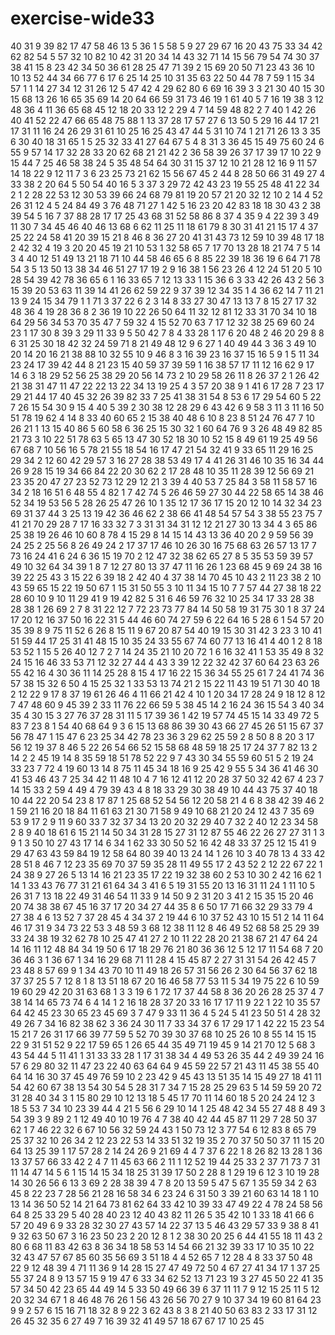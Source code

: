 # exercise-wide33
40
31
9
39
82
17
47
58
46
13
5
36
1
5
58
5
9
27
29
67
16
20
43
75
33
34
42
62
82
54
5
57
32
10
82
10
42
31
20
34
14
43
32
71
14
15
56
79
54
74
30
37
38
41
15
8
23
42
34
50
36
61
28
25
47
71
39
2
15
69
20
50
71
23
43
36
10
10
13
52
44
34
66
77
6
17
6
25
14
25
10
31
35
63
22
50
44
78
7
59
1
15
34
57
1
1
14
27
34
12
31
26
12
5
47
42
4
29
62
80
6
69
16
39
3
3
21
30
40
15
30
15
68
13
26
16
65
35
69
14
20
64
66
59
31
73
46
19
1
61
40
5
7
16
19
38
3
12
48
36
4
11
36
65
68
45
12
18
20
33
12
2
29
4
7
14
59
48
82
2
7
40
1
42
26
40
41
52
22
47
66
65
48
75
88
1
13
37
28
17
57
27
6
13
50
5
29
16
44
17
21
17
31
11
16
24
26
29
31
61
10
25
16
25
43
47
44
5
31
10
74
1
21
71
26
13
3
35
6
30
40
18
31
65
1
5
25
32
33
41
27
64
67
5
4
8
31
3
36
45
15
49
75
60
24
6
55
9
57
14
17
32
28
33
20
62
68
21
21
42
2
36
58
39
26
37
17
39
17
10
22
9
15
44
7
25
46
58
38
24
5
35
48
54
64
30
31
15
37
12
10
21
28
12
16
9
11
57
14
18
22
9
12
11
7
3
6
23
25
73
21
62
15
56
67
45
2
44
8
28
50
66
31
49
27
4
33
38
2
20
64
5
50
54
40
16
5
3
37
3
29
72
42
43
23
19
55
25
48
41
22
34
2
1
2
28
22
53
12
30
53
39
66
24
68
79
81
19
20
57
21
20
32
12
10
2
14
4
52
26
31
12
4
5
24
84
49
3
76
48
71
27
1
42
5
16
23
20
42
83
18
18
30
43
2
38
39
54
5
16
7
37
88
28
17
17
25
43
68
31
52
58
86
8
37
4
35
9
4
22
39
3
49
11
30
7
34
45
46
40
46
13
68
6
62
11
25
11
18
61
79
8
30
31
41
21
15
17
4
37
25
22
24
58
41
20
39
15
21
8
46
8
36
27
20
41
31
43
73
12
59
10
39
48
17
18
2
42
32
4
19
3
20
20
45
19
21
10
53
1
32
58
65
7
17
70
13
28
18
21
74
7
5
14
3
4
40
12
51
49
13
21
18
71
10
44
58
46
65
6
8
85
22
39
18
36
19
6
64
71
78
54
3
5
13
50
13
38
34
46
51
27
17
19
2
9
16
38
1
56
23
26
4
12
24
51
20
5
10
28
54
39
42
78
36
65
6
1
16
33
65
7
12
13
33
1
15
36
6
3
33
42
26
43
2
56
3
15
39
20
53
63
11
39
14
41
26
62
59
22
9
37
39
12
34
35
1
4
36
62
14
7
11
21
13
9
24
15
34
79
1
1
71
3
37
22
6
2
3
14
8
33
27
30
47
13
13
7
8
15
27
17
32
48
36
4
19
28
36
8
2
36
19
10
22
26
50
64
11
32
12
81
12
33
31
70
34
10
18
64
29
56
34
53
70
35
47
7
59
32
4
15
52
70
63
7
17
12
32
38
25
69
60
24
23
1
17
30
8
39
3
29
11
33
9
5
50
42
7
8
4
33
28
1
17
6
20
48
2
46
20
29
8
8
6
31
25
30
18
42
32
24
59
71
8
21
49
48
12
9
6
27
1
40
49
44
3
36
3
49
10
20
14
20
16
21
38
88
10
32
55
10
9
46
8
3
16
39
23
16
37
15
16
5
9
1
5
11
34
23
24
17
39
42
44
8
21
23
15
40
59
37
39
59
1
16
38
57
17
11
12
16
62
9
17
14
6
3
18
29
52
56
25
38
29
20
56
14
73
2
10
29
58
26
11
8
26
37
2
1
26
42
21
38
31
47
11
47
22
22
13
22
34
13
19
25
4
3
57
20
38
9
1
41
6
17
28
7
23
17
29
21
44
17
40
45
32
26
39
82
33
7
25
41
38
31
54
8
53
6
17
29
54
60
5
22
7
26
15
54
30
9
15
4
40
5
39
2
30
38
12
28
29
6
43
42
6
9
58
3
11
3
11
16
50
51
78
19
62
4
14
8
33
40
60
65
2
15
38
40
48
6
10
8
23
8
51
24
76
47
7
10
26
21
1
13
15
40
86
5
60
58
6
36
25
15
30
32
1
60
64
76
9
3
26
48
49
82
85
21
73
3
10
22
51
78
63
5
65
13
47
30
52
18
30
10
52
15
8
49
61
19
25
49
56
67
68
7
10
56
16
5
78
21
55
18
54
16
17
47
21
54
32
41
9
33
65
11
29
16
25
29
34
2
12
60
42
29
57
3
16
27
28
38
53
49
17
4
41
26
31
46
10
35
16
34
44
26
9
28
15
19
34
66
84
22
20
30
62
2
17
28
48
10
35
11
28
39
12
56
69
21
23
35
20
47
27
23
52
73
12
29
12
21
3
39
4
40
53
7
25
84
3
58
11
58
57
16
34
2
18
16
51
6
48
55
4
82
1
7
42
74
5
26
46
59
27
30
44
22
58
65
14
38
46
52
34
19
53
56
5
28
26
25
47
26
10
1
35
12
17
36
17
15
20
12
10
14
32
34
23
69
31
37
44
3
25
13
19
42
36
46
62
2
38
66
41
48
54
57
54
3
38
55
23
75
7
41
21
70
29
28
7
17
16
33
32
7
3
31
31
34
31
12
12
21
27
30
13
34
4
3
65
86
25
38
19
26
46
10
60
8
78
4
15
29
8
14
15
14
43
13
36
40
20
2
9
59
56
39
24
25
2
25
56
8
26
49
24
2
17
37
17
46
10
26
30
16
75
68
63
26
57
13
17
7
73
16
24
41
6
24
6
36
15
19
70
2
12
47
32
38
62
65
27
8
5
35
53
59
39
57
49
10
32
64
34
39
1
8
7
12
27
80
13
37
47
11
16
26
1
23
68
45
9
69
24
38
16
39
22
25
43
3
15
22
6
39
18
2
42
40
4
37
38
14
70
45
10
43
2
11
23
38
2
10
43
59
65
15
22
19
50
67
1
15
31
50
55
3
10
11
34
15
10
7
7
57
44
27
38
18
22
28
60
10
9
10
11
29
41
9
19
42
82
5
31
6
46
59
76
32
10
25
34
17
33
28
38
28
38
1
26
69
2
7
8
31
22
12
7
72
23
73
77
84
14
50
58
19
31
75
30
1
8
37
24
17
20
12
16
37
50
16
22
31
5
44
46
60
74
27
59
6
22
64
16
5
28
6
1
54
57
20
35
39
8
9
75
11
52
6
26
8
15
11
9
67
20
87
54
40
19
15
30
31
42
3
23
3
10
41
51
59
44
17
25
31
41
48
15
10
35
24
33
55
67
74
60
77
13
16
41
4
40
1
2
8
18
53
52
1
15
5
26
40
12
7
2
7
14
24
35
21
10
20
72
1
6
16
32
41
1
53
35
49
8
32
24
15
16
46
33
53
71
12
32
27
44
4
43
3
39
12
22
32
42
37
60
64
23
63
26
55
42
16
4
30
36
11
14
25
28
8
15
4
17
16
22
15
36
34
55
25
61
7
24
41
74
36
57
38
15
32
6
50
4
15
25
32
1
33
53
13
74
21
2
15
22
11
43
19
51
71
30
40
18
2
12
22
9
17
8
37
19
61
26
46
4
11
66
21
42
4
10
1
20
34
17
28
24
9
18
12
8
12
7
47
48
60
9
45
39
2
33
11
76
22
66
59
5
38
45
14
2
16
24
36
15
54
3
40
34
35
4
30
15
3
27
76
37
28
31
11
5
17
39
36
1
42
19
57
74
45
15
14
33
49
72
5
83
7
23
8
1
54
40
68
64
9
3
6
15
13
68
86
39
30
43
66
27
45
26
51
15
67
37
56
78
47
1
15
47
6
23
25
34
42
78
23
36
3
29
62
25
59
2
8
50
8
8
20
3
17
56
12
19
37
8
46
5
22
26
54
66
52
15
58
68
48
59
18
25
17
24
37
7
82
13
2
14
2
2
45
19
14
8
35
59
18
51
78
52
22
9
7
43
30
34
55
59
60
51
5
2
19
24
33
23
7
72
4
19
60
13
14
8
75
11
45
34
18
16
9
25
42
9
55
5
34
36
41
46
30
41
53
46
43
7
25
34
42
11
48
10
4
7
16
12
41
12
20
28
37
50
32
42
67
4
23
7
14
15
33
2
59
4
49
4
79
39
43
4
8
18
33
29
30
38
49
10
44
43
75
37
40
18
10
44
22
20
54
23
8
17
87
1
25
68
52
54
56
12
20
58
21
4
6
8
38
42
39
46
2
1
59
21
16
20
18
84
11
61
63
21
30
71
58
9
49
10
68
21
20
24
12
43
7
35
69
53
9
17
2
9
11
9
60
33
7
32
37
34
13
20
20
32
29
40
7
32
2
40
12
23
34
58
2
8
9
40
18
61
6
15
21
14
50
34
31
28
15
27
31
12
87
55
46
22
26
27
27
31
1
3
9
1
3
50
10
27
43
17
14
6
34
1
62
33
30
50
52
16
42
48
33
37
25
12
15
41
9
29
47
63
43
59
84
19
12
58
64
80
39
40
13
24
14
1
26
10
3
40
78
13
4
33
42
28
51
8
46
7
12
23
35
69
70
37
59
35
28
11
49
55
17
2
43
52
2
12
22
67
22
1
24
38
9
27
26
5
13
14
16
21
23
35
17
22
19
32
38
60
2
53
10
30
2
42
16
62
1
14
1
33
43
76
77
31
21
61
64
34
3
41
6
5
19
31
55
20
13
16
31
11
24
1
11
10
5
26
31
7
13
18
22
49
31
46
54
11
33
9
14
50
9
2
31
20
3
41
2
15
35
15
20
46
20
74
38
38
67
45
16
37
17
20
34
27
44
35
8
6
50
17
71
66
32
29
33
79
4
27
38
4
6
13
52
7
37
28
45
4
34
37
2
19
44
6
10
37
52
43
10
15
51
2
14
11
64
46
17
31
9
34
73
22
53
3
48
59
3
68
12
38
11
12
8
46
49
52
68
58
25
29
39
33
24
38
19
32
62
78
10
25
47
41
27
2
10
11
22
28
20
21
38
67
21
47
64
24
14
16
11
12
48
84
34
19
50
6
17
18
29
76
21
80
36
36
12
5
12
17
11
54
68
7
20
36
46
3
1
36
67
1
34
16
29
68
71
11
28
4
15
45
87
2
27
31
31
54
26
42
45
7
23
48
8
57
69
9
1
34
43
70
10
11
49
18
26
57
31
56
26
2
30
64
56
37
62
18
37
37
25
5
7
12
8
1
8
13
51
18
67
20
16
46
58
77
53
11
5
34
19
75
22
6
10
59
19
60
29
42
20
31
63
68
1
3
3
19
6
1
72
17
37
44
58
8
36
20
26
28
25
37
4
7
38
14
14
65
73
74
6
4
14
1
2
16
18
28
37
20
33
16
17
17
11
9
22
1
22
10
35
57
64
42
45
23
30
65
23
45
69
3
7
47
9
33
11
36
4
5
24
5
41
23
50
51
4
28
32
49
26
7
34
16
82
38
62
3
36
24
30
11
7
33
34
37
6
17
29
17
1
42
22
15
23
54
15
21
7
26
31
17
66
39
77
59
5
52
70
39
30
37
68
10
25
26
10
8
55
14
15
15
22
9
31
51
52
9
22
17
59
65
1
26
65
44
35
49
71
19
45
9
14
21
70
12
5
68
3
43
54
44
5
11
41
1
31
33
33
28
1
17
31
38
34
4
49
53
26
35
44
2
49
39
24
16
57
6
29
80
32
11
47
23
22
40
63
64
64
9
45
59
22
57
21
43
11
45
38
55
40
64
14
16
30
37
45
49
76
59
10
2
23
42
9
45
43
13
51
35
14
15
49
27
18
41
11
54
42
60
67
38
13
54
30
54
5
28
31
7
34
7
15
28
25
29
63
5
14
59
59
20
72
31
28
40
34
3
1
15
80
29
10
12
13
18
5
45
17
70
11
14
60
18
5
20
24
24
12
3
18
5
53
7
34
10
23
39
44
4
21
5
56
6
29
10
14
1
25
48
42
34
55
27
48
8
49
3
54
39
3
9
89
2
1
12
49
40
10
19
76
4
7
38
40
42
44
45
87
11
29
7
28
50
37
62
1
7
46
22
32
6
67
10
56
32
59
24
43
1
50
73
12
3
77
54
6
12
83
8
65
79
25
37
32
10
26
34
2
12
23
22
53
14
33
51
32
19
35
2
70
37
50
50
37
11
15
20
64
13
25
39
1
17
57
28
2
14
24
26
9
21
69
4
4
7
37
6
22
1
8
26
82
13
28
1
36
13
37
57
66
33
42
2
4
7
11
45
63
66
2
11
1
12
52
19
44
25
33
2
37
71
73
7
31
11
14
47
14
5
6
1
15
14
15
34
18
25
31
39
17
50
2
28
8
1
29
19
6
12
3
10
19
28
14
30
26
56
6
13
3
69
2
28
38
39
4
7
8
20
13
59
5
47
5
67
1
35
59
34
2
63
45
8
22
23
7
28
56
21
28
16
58
34
6
23
24
6
31
50
3
39
21
60
63
14
18
1
10
13
14
36
50
52
14
21
64
73
81
62
64
33
42
10
39
33
47
49
22
4
78
24
58
56
64
8
25
33
29
5
40
28
40
23
12
40
43
82
11
26
5
35
42
10
1
33
18
41
66
6
57
20
49
6
9
33
28
32
30
27
43
57
14
22
37
13
5
46
43
29
57
33
9
38
8
41
9
32
63
50
67
3
16
23
50
23
2
20
12
8
1
2
38
30
20
25
6
44
41
55
18
11
43
2
80
6
68
11
83
42
63
8
36
34
18
58
53
14
54
66
21
32
39
33
17
10
35
10
22
32
43
47
57
67
85
60
35
56
69
3
51
18
4
4
52
65
7
12
28
4
8
33
37
50
48
22
9
12
48
39
4
71
11
36
9
14
28
15
27
47
49
72
50
4
67
27
41
34
17
1
37
25
55
37
24
8
9
13
57
15
9
19
47
6
33
34
62
52
13
71
23
19
3
27
45
50
22
41
35
57
34
50
42
23
65
44
49
14
5
33
50
49
66
39
6
37
11
11
7
9
12
15
25
11
5
12
20
32
34
67
1
8
46
48
76
26
1
56
43
26
56
70
27
9
10
37
34
19
60
81
64
23
9
9
2
57
6
15
16
71
18
32
8
9
22
3
62
43
8
3
8
21
40
50
63
83
2
33
17
31
12
26
45
32
35
6
27
49
7
16
39
32
41
49
57
18
67
67
17
10
25
45
